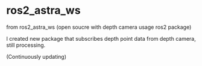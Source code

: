 # ros2_astra_ws

from ros2_astra_ws (open soucre with depth camera usage ros2 package)

I created new package that subscribes depth point data from depth camera, still processing.

(Continuously updating)
